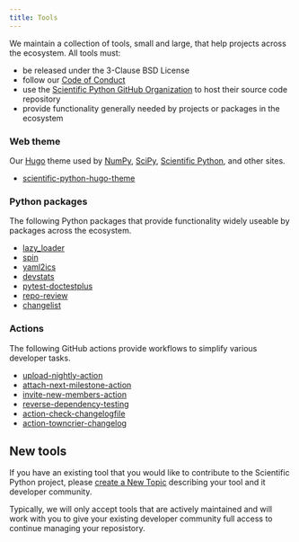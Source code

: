 ```yaml
---
title: Tools
---
```


We maintain a collection of tools, small and large, that help projects across the ecosystem.
All tools must:

- be released under the 3-Clause BSD License
- follow our [Code of Conduct](https://scientific-python.org/code_of_conduct/)
- use the [Scientific Python GitHub Organization](https://github.com/scientific-python/) to host their source code repository
- provide functionality generally needed by projects or packages in the ecosystem

### Web theme

Our [Hugo](https://gohugo.io/) theme used by [NumPy](https://numpy.org/), [SciPy](https://scipy.org/),
[Scientific Python](https://scientific-python.org/), and other sites.

- [scientific-python-hugo-theme](https://github.com/scientific-python/scientific-python-hugo-theme)

### Python packages

The following Python packages that provide functionality widely useable by packages across the ecosystem.

- [lazy_loader](https://github.com/scientific-python/lazy_loader/)
- [spin](https://github.com/scientific-python/spin)
- [yaml2ics](https://github.com/scientific-python/yaml2ics)
- [devstats](https://github.com/scientific-python/devstats)
- [pytest-doctestplus](https://github.com/scientific-python/pytest-doctestplus)
- [repo-review](https://github.com/scientific-python/repo-review)
- [changelist](https://github.com/scientific-python/changelist/)

### Actions

The following GitHub actions provide workflows to simplify various developer tasks.

- [upload-nightly-action](https://github.com/scientific-python/upload-nightly-action)
- [attach-next-milestone-action](https://github.com/scientific-python/attach-next-milestone-action)
- [invite-new-members-action](https://github.com/scientific-python/invite-new-members-action)
- [reverse-dependency-testing](https://github.com/scientific-python/reverse-dependency-testing)
- [action-check-changelogfile](https://github.com/scientific-python/action-check-changelogfile)
- [action-towncrier-changelog](https://github.com/scientific-python/action-towncrier-changelog)

## New tools

If you have an existing tool that you would like to contribute to the Scientific Python project,
please [create a New Topic](https://discuss.scientific-python.org/new-topic?category=contributor&tags=propose)
describing your tool and it developer community.

Typically, we will only accept tools that are actively maintained and will work with you to give your
existing developer community full access to continue managing your reposistory.
